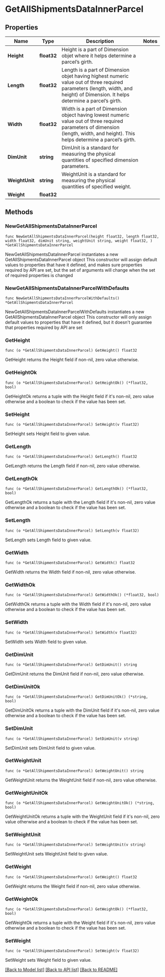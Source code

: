# GetAllShipmentsDataInnerParcel

## Properties

Name | Type | Description | Notes
------------ | ------------- | ------------- | -------------
**Height** | **float32** | Height is a part of Dimension objet where it helps determine a parcel’s girth. | 
**Length** | **float32** | Length is a part of Dimension objet having highest numeric value out of three required parameters (length, width, and height) of Dimension. It helps determine a parcel’s girth. | 
**Width** | **float32** | Width is a part of Dimension object having lowest numeric value out of three required parameters of dimension (length, width, and height). This helps determine a parcel’s girth. | 
**DimUnit** | **string** | DimUnit is a standard for measuring the physical quantities of specified dimension parameters. | 
**WeightUnit** | **string** | WeightUnit is a standard for measuring the physical quantities of specified weight. | 
**Weight** | **float32** |  | 

## Methods

### NewGetAllShipmentsDataInnerParcel

`func NewGetAllShipmentsDataInnerParcel(height float32, length float32, width float32, dimUnit string, weightUnit string, weight float32, ) *GetAllShipmentsDataInnerParcel`

NewGetAllShipmentsDataInnerParcel instantiates a new GetAllShipmentsDataInnerParcel object
This constructor will assign default values to properties that have it defined,
and makes sure properties required by API are set, but the set of arguments
will change when the set of required properties is changed

### NewGetAllShipmentsDataInnerParcelWithDefaults

`func NewGetAllShipmentsDataInnerParcelWithDefaults() *GetAllShipmentsDataInnerParcel`

NewGetAllShipmentsDataInnerParcelWithDefaults instantiates a new GetAllShipmentsDataInnerParcel object
This constructor will only assign default values to properties that have it defined,
but it doesn't guarantee that properties required by API are set

### GetHeight

`func (o *GetAllShipmentsDataInnerParcel) GetHeight() float32`

GetHeight returns the Height field if non-nil, zero value otherwise.

### GetHeightOk

`func (o *GetAllShipmentsDataInnerParcel) GetHeightOk() (*float32, bool)`

GetHeightOk returns a tuple with the Height field if it's non-nil, zero value otherwise
and a boolean to check if the value has been set.

### SetHeight

`func (o *GetAllShipmentsDataInnerParcel) SetHeight(v float32)`

SetHeight sets Height field to given value.


### GetLength

`func (o *GetAllShipmentsDataInnerParcel) GetLength() float32`

GetLength returns the Length field if non-nil, zero value otherwise.

### GetLengthOk

`func (o *GetAllShipmentsDataInnerParcel) GetLengthOk() (*float32, bool)`

GetLengthOk returns a tuple with the Length field if it's non-nil, zero value otherwise
and a boolean to check if the value has been set.

### SetLength

`func (o *GetAllShipmentsDataInnerParcel) SetLength(v float32)`

SetLength sets Length field to given value.


### GetWidth

`func (o *GetAllShipmentsDataInnerParcel) GetWidth() float32`

GetWidth returns the Width field if non-nil, zero value otherwise.

### GetWidthOk

`func (o *GetAllShipmentsDataInnerParcel) GetWidthOk() (*float32, bool)`

GetWidthOk returns a tuple with the Width field if it's non-nil, zero value otherwise
and a boolean to check if the value has been set.

### SetWidth

`func (o *GetAllShipmentsDataInnerParcel) SetWidth(v float32)`

SetWidth sets Width field to given value.


### GetDimUnit

`func (o *GetAllShipmentsDataInnerParcel) GetDimUnit() string`

GetDimUnit returns the DimUnit field if non-nil, zero value otherwise.

### GetDimUnitOk

`func (o *GetAllShipmentsDataInnerParcel) GetDimUnitOk() (*string, bool)`

GetDimUnitOk returns a tuple with the DimUnit field if it's non-nil, zero value otherwise
and a boolean to check if the value has been set.

### SetDimUnit

`func (o *GetAllShipmentsDataInnerParcel) SetDimUnit(v string)`

SetDimUnit sets DimUnit field to given value.


### GetWeightUnit

`func (o *GetAllShipmentsDataInnerParcel) GetWeightUnit() string`

GetWeightUnit returns the WeightUnit field if non-nil, zero value otherwise.

### GetWeightUnitOk

`func (o *GetAllShipmentsDataInnerParcel) GetWeightUnitOk() (*string, bool)`

GetWeightUnitOk returns a tuple with the WeightUnit field if it's non-nil, zero value otherwise
and a boolean to check if the value has been set.

### SetWeightUnit

`func (o *GetAllShipmentsDataInnerParcel) SetWeightUnit(v string)`

SetWeightUnit sets WeightUnit field to given value.


### GetWeight

`func (o *GetAllShipmentsDataInnerParcel) GetWeight() float32`

GetWeight returns the Weight field if non-nil, zero value otherwise.

### GetWeightOk

`func (o *GetAllShipmentsDataInnerParcel) GetWeightOk() (*float32, bool)`

GetWeightOk returns a tuple with the Weight field if it's non-nil, zero value otherwise
and a boolean to check if the value has been set.

### SetWeight

`func (o *GetAllShipmentsDataInnerParcel) SetWeight(v float32)`

SetWeight sets Weight field to given value.



[[Back to Model list]](../README.md#documentation-for-models) [[Back to API list]](../README.md#documentation-for-api-endpoints) [[Back to README]](../README.md)


